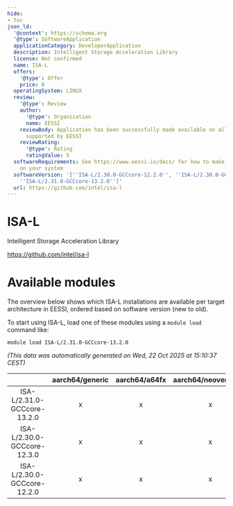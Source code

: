 ```yaml
---
hide:
- toc
json_ld:
  '@context': https://schema.org
  '@type': SoftwareApplication
  applicationCategory: DeveloperApplication
  description: Intelligent Storage Acceleration Library
  license: Not confirmed
  name: ISA-L
  offers:
    '@type': Offer
    price: 0
  operatingSystem: LINUX
  review:
    '@type': Review
    author:
      '@type': Organization
      name: EESSI
    reviewBody: Application has been successfully made available on all architectures
      supported by EESSI
    reviewRating:
      '@type': Rating
      ratingValue: 5
  softwareRequirements: See https://www.eessi.io/docs/ for how to make EESSI available
    on your system
  softwareVersion: '[''ISA-L/2.30.0-GCCcore-12.2.0'', ''ISA-L/2.30.0-GCCcore-12.3.0'',
    ''ISA-L/2.31.0-GCCcore-13.2.0'']'
  url: https://github.com/intel/isa-l
---
```


ISA-L
=====


Intelligent Storage Acceleration Library

https://github.com/intel/isa-l
# Available modules


The overview below shows which ISA-L installations are available per target architecture in EESSI, ordered based on software version (new to old).

To start using ISA-L, load one of these modules using a `module load` command like:

```shell
module load ISA-L/2.31.0-GCCcore-13.2.0
```

*(This data was automatically generated on Wed, 22 Oct 2025 at 15:10:37 CEST)*

| |aarch64/generic|aarch64/a64fx|aarch64/neoverse_n1|aarch64/neoverse_v1|aarch64/nvidia/grace|x86_64/generic|x86_64/amd/zen2|x86_64/amd/zen3|x86_64/amd/zen4|x86_64/intel/cascadelake|x86_64/intel/haswell|x86_64/intel/icelake|x86_64/intel/sapphirerapids|x86_64/intel/skylake_avx512|
| :---: | :---: | :---: | :---: | :---: | :---: | :---: | :---: | :---: | :---: | :---: | :---: | :---: | :---: | :---: |
|ISA-L/2.31.0-GCCcore-13.2.0|x|x|x|x|x|x|x|x|x|x|x|x|x|x|
|ISA-L/2.30.0-GCCcore-12.3.0|x|x|x|x|x|x|x|x|x|x|x|x|x|x|
|ISA-L/2.30.0-GCCcore-12.2.0|x|x|x|x|x|x|x|x|x|x|x|x|x|x|

